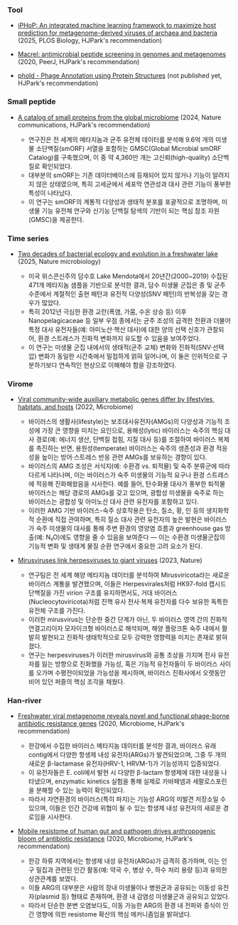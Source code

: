### Tool

- [iPHoP: An integrated machine learning framework to maximize host prediction for metagenome-derived viruses of archaea and bacteria](https://journals.plos.org/plosbiology/article?id=10.1371/journal.pbio.3002083) (2025, PLOS Biology, HJPark's recommendation)

- [Macrel: antimicrobial peptide screening in genomes and metagenomes](https://peerj.com/articles/10555/) (2020, PeerJ, HJPark's recommendation)

- [phold - Phage Annotation using Protein Structures](https://github.com/gbouras13/phold?tab=readme-ov-file) (not published yet, HJPark's recommendation)



### Small peptide

- [A catalog of small proteins from the global microbiome](https://www.nature.com/articles/s41467-024-51894-6) (2024, Nature communications, HJPark's recommendation)

    - 연구진은 전 세계의 메타지놈과 균주 유전체 데이터를 분석해 9.6억 개의 미생물 소단백질(smORF) 서열을 포함하는 GMSC(Global Microbial smORF Catalog)를 구축했으며, 이 중 약 4,360만 개는 고신뢰(high-quality) 소단백질로 확인되었다.
    - 대부분의 smORF는 기존 데이터베이스에 등재되어 있지 않거나 기능이 알려지지 않은 상태였으며, 특히 고세균에서 세포막 연관성과 대사 관련 기능이 풍부한 특성이 나타났다.
    - 이 연구는 smORF의 계통적 다양성과 생태적 분포를 포괄적으로 조명하며, 미생물 기능 유전체 연구와 신기능 단백질 탐색의 기반이 되는 핵심 참조 자원(GMSC)을 제공한다.

### Time series

- [Two decades of bacterial ecology and evolution in a freshwater lake](https://www.nature.com/articles/s41564-024-01888-3) (2025, Nature microbiology)

    - 미국 위스콘신주의 담수호 Lake Mendota에서 20년간(2000~2019) 수집된 471개 메타지놈 샘플을 기반으로 분석한 결과, 담수 미생물 군집은 종 및 균주 수준에서 계절적인 출현 패턴과 유전적 다양성(SNV 패턴)의 반복성을 갖는 경우가 많았다.
    - 특히 2012년 극심한 환경 교란(폭염, 가뭄, 수온 상승 등) 이후 Nanopelagicaceae 등 일부 우점 종에서는 균주 조성의 급격한 전환과 더불어 특정 대사 유전자들(예: 아미노산·핵산 대사)에 대한 양의 선택 신호가 관찰되어, 환경 스트레스가 진화적 변화까지 유도할 수 있음을 보여주었다.
    - 이 연구는 미생물 군집 내에서의 생태적(균주 교체) 변화와 진화적(SNV·선택압) 변화가 동일한 시간축에서 밀접하게 얽혀 일어나며, 이 둘은 인위적으로 구분하기보다 연속적인 현상으로 이해해야 함을 강조하였다.


### Virome

- [Viral community-wide auxiliary metabolic genes differ by lifestyles, habitats, and hosts](https://microbiomejournal.biomedcentral.com/articles/10.1186/s40168-022-01384-y) (2022, Microbiome)

    - 바이러스의 생활사(lifestyle)는 보조대사유전자(AMGs)의 다양성과 기능적 조성에 가장 큰 영향을 미치는 요인으로, 용해성(lytic) 바이러스는 숙주의 핵심 대사 경로(예: 에너지 생산, 단백질 접힘, 지질 대사 등)를 조절하여 바이러스 복제를 촉진하는 반면, 용원성(temperate) 바이러스는 숙주의 생존성과 환경 적응성을 높이는 방어·스트레스 반응 관련 AMGs를 보유하는 경향이 있다.
    - 바이러스의 AMG 조성은 서식지(예: 수환경 vs. 퇴적물) 및 숙주 분류군에 따라 다르게 나타나며, 이는 바이러스가 숙주 미생물의 기능적 요구나 환경 스트레스에 적응해 진화해왔음을 시사한다. 예를 들어, 탄수화물 대사가 풍부한 퇴적물 바이러스는 해당 경로의 AMGs를 갖고 있으며, 광합성 미생물을 숙주로 하는 바이러스는 광합성 및 아미노산 대사 관련 유전자를 포함하고 있다.
    - 이러한 AMG 기반 바이러스-숙주 상호작용은 탄소, 질소, 황, 인 등의 생지화학적 순환에 직접 관여하며, 특히 질소 대사 관련 유전자의 높은 발현은 바이러스가 숙주 미생물의 대사를 통해 주변 환경의 영양염 흐름과 greenhouse gas 방출(예: N₂O)에도 영향을 줄 수 있음을 보여준다 — 이는 수환경 미생물군집의 기능적 변화 및 생태계 물질 순환 연구에서 중요한 고려 요소가 된다.

- [Mirusviruses link herpesviruses to giant viruses](https://www.nature.com/articles/s41586-023-05962-4#Abs1) (2023, Nature)

    - 연구팀은 전 세계 해양 메타지놈 데이터를 분석하여 Mirusviricota라는 새로운 바이러스 계통을 발견했으며, 이들은 Herpesvirales처럼 HK97-fold 캡시드 단백질을 가진 virion 구조를 유지하면서도, 거대 바이러스(Nucleocytoviricota)처럼 진핵 유사 전사·복제 유전자를 다수 보유한 독특한 유전체 구조를 가진다.
    - 이러한 mirusvirus는 단순한 중간 단계가 아닌, 두 바이러스 영역 간의 진화적 연결고리이자 모자이크형 바이러스로 해석되며, 해양 플랑크톤 숙주 내에서 활발히 발현되고 진화적·생태학적으로 모두 강력한 영향력을 미치는 존재로 밝혀졌다.
    - 연구는 herpesviruses가 이러한 mirusvirus와 공통 조상을 가지며 전사 유전자를 잃는 방향으로 진화했을 가능성, 혹은 기능적 유전자들이 두 바이러스 사이를 오가며 수평전이되었을 가능성을 제시하며, 바이러스 진화사에서 오랫동안 비어 있던 퍼즐의 핵심 조각을 채웠다.

### Han-river

- [Freshwater viral metagenome reveals novel and functional phage-borne antibiotic resistance genes](https://microbiomejournal.biomedcentral.com/articles/10.1186/s40168-020-00863-4) (2020, Microbiome, HJPark's recommendation)
   
    -  한강에서 수집한 바이러스 메타지놈 데이터를 분석한 결과, 바이러스 유래 contig에서 다양한 항생제 내성 유전자(ARGs)가 발견되었으며, 그중 두 개의 새로운 β-lactamase 유전자(HRV-1, HRVM-1)가 기능성까지 입증되었다.
    -  이 유전자들은 E. coli에서 발현 시 다양한 β-lactam 항생제에 대한 내성을 나타냈으며, enzymatic kinetics 실험을 통해 실제로 카바페넴과 세팔로스포린을 분해할 수 있는 능력이 확인되었다.
    -  따라서 자연환경의 바이러스(특히 파지)는 기능성 ARG의 미발견 저장소일 수 있으며, 이들은 인간 건강에 위협이 될 수 있는 항생제 내성 유전자의 새로운 경로임을 시사한다.

- [Mobile resistome of human gut and pathogen drives anthropogenic bloom of antibiotic resistance](https://microbiomejournal.biomedcentral.com/articles/10.1186/s40168-019-0774-7) (2020, Microbiome, HJPark's recommendation)
   
    - 한강 하류 지역에서는 항생제 내성 유전자(ARGs)가 급격히 증가하며, 이는 인구 밀집과 관련된 인간 활동(예: 약국 수, 병상 수, 하수 처리 용량 등)과 유의한 상관관계를 보였다.
    - 이들 ARG의 대부분은 사람의 장내 미생물이나 병원균과 공유되는 이동성 유전자(plasmid 등) 형태로 존재하며, 환경 내 감염성 미생물군과 공유되고 있었다.
    - 따라서 단순한 분변 오염보다도, 이동 가능한 ARG의 환경 내 전파와 증식이 인간 영향에 의한 resistome 확산의 핵심 메커니즘임을 밝혀냈다.
